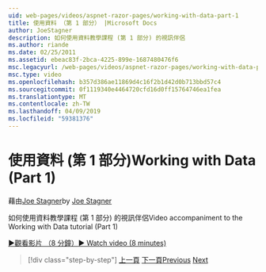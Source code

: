 ```yaml
---
uid: web-pages/videos/aspnet-razor-pages/working-with-data-part-1
title: 使用資料 （第 1 部分） |Microsoft Docs
author: JoeStagner
description: 如何使用資料教學課程 (第 1 部分) 的視訊伴侶
ms.author: riande
ms.date: 02/25/2011
ms.assetid: ebeac83f-2bca-4225-899e-1687480476f6
msc.legacyurl: /web-pages/videos/aspnet-razor-pages/working-with-data-part-1
msc.type: video
ms.openlocfilehash: b357d386ae11869d4c16f2b1d42d0b713bbd57c4
ms.sourcegitcommit: 0f1119340e4464720cfd16d0ff15764746ea1fea
ms.translationtype: MT
ms.contentlocale: zh-TW
ms.lasthandoff: 04/09/2019
ms.locfileid: "59381376"
---
```

# <a name="working-with-data-part-1"></a><span data-ttu-id="f8932-103">使用資料 (第 1 部分)</span><span class="sxs-lookup"><span data-stu-id="f8932-103">Working with Data (Part 1)</span></span>

<span data-ttu-id="f8932-104">藉由[Joe Stagner](https://github.com/JoeStagner)</span><span class="sxs-lookup"><span data-stu-id="f8932-104">by [Joe Stagner](https://github.com/JoeStagner)</span></span>

<span data-ttu-id="f8932-105">如何使用資料教學課程 (第 1 部分) 的視訊伴侶</span><span class="sxs-lookup"><span data-stu-id="f8932-105">Video accompaniment to the Working with Data tutorial (Part 1)</span></span>

[<span data-ttu-id="f8932-106">&#9654;觀看影片 （8 分鐘）</span><span class="sxs-lookup"><span data-stu-id="f8932-106">&#9654; Watch video (8 minutes)</span></span>](https://channel9.msdn.com/Blogs/ASP-NET-Site-Videos/working-with-data-part-1)

> [!div class="step-by-step"]
> <span data-ttu-id="f8932-107">[上一頁](working-with-forms-part-2.md)
> [下一頁](working-with-data-part-2.md)</span><span class="sxs-lookup"><span data-stu-id="f8932-107">[Previous](working-with-forms-part-2.md)
[Next](working-with-data-part-2.md)</span></span>
